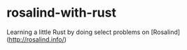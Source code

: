 # rosalind-with-rust

Learning a little Rust by doing select problems on [Rosalind] (http://rosalind.info/)
